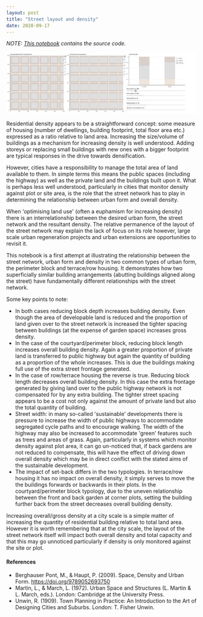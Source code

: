 ```yaml
---
layout: post
title: "Street layout and density"
date: 2020-09-17
---
```


*NOTE: [This notebook](https://github.com/AtelierLibre/facon) contains the source code.*

![Street layout and density calculator](/images/Density_calculator.png "Street layout and density calculator")

Residential density appears to be a straightforward concept: some measure of housing (number of dwellings, building footprint, total floor area etc.) expressed as a ratio relative to land area. Increasing the size/volume of buildings as a mechanism for increasing density is well understood. Adding storeys or replacing small buildings with new ones with a bigger footprint are typical responses in the drive towards densification.

However, cities have a responsibility to manage the total area of land available to them. In simple terms this means the public spaces (including the highway) as well as the private land and the buildings built upon it. What is perhaps less well understood, particularly in cities that monitor density against plot or site area, is the role that the street network has to play in determining the relationship between urban form and overall density.

When 'optimising land use' (often a euphamism for increasing density) there is an interrelationship between the desired urban form, the street network and the resultant density. The relative permanence of the layout of the street network may explain the lack of focus on its role however, large scale urban regeneration projects and urban extensions are opportunities to revisit it.

This notebook is a first attempt at illustrating the relationship between the street network, urban form and density in two common types of urban form, the perimeter block and terrace/row housing. It demonstrates how two superficially similar building arrangements (abutting buildings aligned along the street) have fundamentally different relationships with the street network.

Some key points to note:

- In both cases reducing block depth increases building density. Even though the area of developable land is reduced and the proportion of land given over to the street network is increased the tighter spacing between buildings (at the expense of garden space) increases gross density.
- In the case of the courtyard/perimeter block, reducing block length increases overall building density. Again a greater proportion of private land is transferred to public highway but again the quantity of building as a proportion of the whole increases. This is due the buildings making full use of the extra street frontage generated.
- In the case of row/terrace housing the reverse is true. Reducing block length decreases overall building density. In this case the extra frontage generated by giving land over to the public highway network is not compensated for by any extra building. The tighter street spacing appears to be a cost not only against the amount of private land but also the total quantity of building.
- Street width: in many so-called 'sustainable' developments there is pressure to increase the width of public highways to accommodate segregated cycle paths and to encourage walking. The width of the highway may also be increased to accommodate 'green' features such as trees and areas of grass. Again, particularly in systems which monitor density against plot area, it can go un-noticed that, if back gardens are not reduced to compensate, this will have the effect of driving down overall density which may be in direct conflict with the stated aims of the sustainable development.
- The impact of set-back differs in the two typologies. In terrace/row housing it has no impact on overall density, it simply serves to move the the buildings forwards or backwards in their plots. In the courtyard/perimeter block typology, due to the uneven relationship between the front and back garden at corner plots, setting the building further back from the street decreases overall building density.

Increasing overall/gross density at a city scale is a simple matter of increasing the quantity of residential building relative to total land area. However it is worth remembering that at the city scale, the layout of the street network itself will impact both overall density and total capacity and that this may go unnoticed particularly if density is only monitored against the site or plot.

#### References

- Berghauser Pont, M., & Haupt, P. (2009). Space, Density and Urban Form. https://doi.org/9789052693750
- Martin, L., & March, L. (1972). Urban Space and Structures (L. Martin & L. March, eds.). London: Cambridge at the University Press.
- Unwin, R. (1909). Town Planning in Practice: An Introduction to the Art of Designing Cities and Suburbs. London: T. Fisher Unwin.
